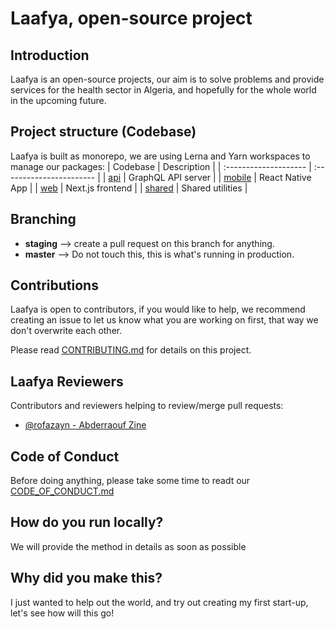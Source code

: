 # Laafya, open-source project

## Introduction

Laafya is an open-source projects, our aim is to solve problems and provide services for the health sector in Algeria, and hopefully for the whole world in the upcoming future.

## Project structure (**Codebase**)

Laafya is built as monorepo, we are using Lerna and Yarn workspaces to manage our packages:
| Codebase | Description |
| :-------------------- | :----------------------- |
| [api](api) | GraphQL API server |
| [mobile](mobile) | React Native App |
| [web](web) | Next.js frontend |
| [shared](shared) | Shared utilities |

## Branching

- **staging** --> create a pull request on this branch for anything.
- **master** --> Do not touch this, this is what's running in production.

## Contributions

Laafya is open to contributors, if you would like to help, we recommend creating an issue to let us know what you are working on first, that way we don't overwrite each other.

Please read [CONTRIBUTING.md](CONTRIBUTING.md) for details on this project.

## Laafya Reviewers

Contributors and reviewers helping to review/merge pull requests:

- [@rofazayn - Abderraouf Zine](https://github.com/rofazayn)

## Code of Conduct

Before doing anything, please take some time to readt our [CODE_OF_CONDUCT.md](CODE_OF_CONDUCT.md)

## How do you run locally?

We will provide the method in details as soon as possible

## Why did you make this?

I just wanted to help out the world, and try out creating my first start-up, let's see how will this go!
